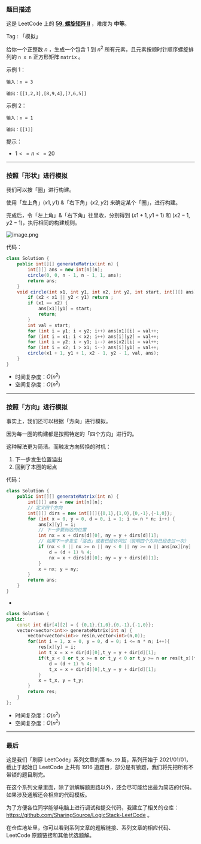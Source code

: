 ### 题目描述

这是 LeetCode 上的 **[59. 螺旋矩阵 II](https://leetcode-cn.com/problems/spiral-matrix-ii/solution/yi-ti-shuang-jie-xiang-jie-xing-zhuang-j-24x8/)** ，难度为 **中等**。

Tag : 「模拟」



给你一个正整数 $n$ ，生成一个包含 $1$ 到 $n^2$ 所有元素，且元素按顺时针顺序螺旋排列的 `n x n` 正方形矩阵 `matrix` 。

示例 1：
```
输入：n = 3

输出：[[1,2,3],[8,9,4],[7,6,5]]
```
示例 2：
```
输入：n = 1

输出：[[1]]
```

提示：
* $1 <= n <= 20$

---

### 按照「形状」进行模拟

我们可以按「圈」进行构建。

使用「左上角」$(x1,y1)$ &「右下角」$(x2,y2)$ 来确定某个「圈」，进行构建。

完成后，令「左上角」&「右下角」往里收，分别得到 $(x1 + 1, y1 + 1)$ 和 $(x2 - 1, y2 - 1)$，执行相同的构建规则。

![image.png](https://pic.leetcode-cn.com/1615856293-CrpVGd-image.png)

代码：
```Java
class Solution {
    public int[][] generateMatrix(int n) {
        int[][] ans = new int[n][n];
        circle(0, 0, n - 1, n - 1, 1, ans);
        return ans;
    }
    void circle(int x1, int y1, int x2, int y2, int start, int[][] ans) {
        if (x2 < x1 || y2 < y1) return ;
        if (x1 == x2) {
            ans[x1][y1] = start;
            return;
        }
        int val = start;
        for (int i = y1; i < y2; i++) ans[x1][i] = val++;
        for (int i = x1; i < x2; i++) ans[i][y2] = val++;
        for (int i = y2; i > y1; i--) ans[x2][i] = val++;
        for (int i = x2; i > x1; i--) ans[i][y1] = val++;
        circle(x1 + 1, y1 + 1, x2 - 1, y2 - 1, val, ans); 
    }
}
```
* 时间复杂度：$O(n^2)$
* 空间复杂度：$O(n^2)$

---

### 按照「方向」进行模拟

事实上，我们还可以根据「方向」进行模拟。

因为每一圈的构建都是按照特定的「四个方向」进行的。

这种解法更为简洁。而触发方向转换的时机：

1. 下一步发生位置溢出
2. 回到了本圈的起点

代码：
```Java
class Solution {
    public int[][] generateMatrix(int n) {
        int[][] ans = new int[n][n];
        // 定义四个方向
        int[][] dirs = new int[][]{{0,1},{1,0},{0,-1},{-1,0}};
        for (int x = 0, y = 0, d = 0, i = 1; i <= n * n; i++) {
            ans[x][y] = i;
            // 下一步要到达的位置
            int nx = x + dirs[d][0], ny = y + dirs[d][1];
            // 如果下一步发生「溢出」或者已经访问过（说明四个方向已经走过一次）
            if (nx < 0 || nx >= n || ny < 0 || ny >= n || ans[nx][ny] != 0) {
                d = (d + 1) % 4;
                nx = x + dirs[d][0]; ny = y + dirs[d][1];
            }
            x = nx; y = ny;
        }
        return ans;
    }
}
```

-

```C++
class Solution {
public:
    const int dir[4][2] = { {0,1},{1,0},{0,-1},{-1,0}};
    vector<vector<int>> generateMatrix(int n) {
        vector<vector<int>> res(n,vector<int>(n,0));
        for(int i = 1, x = 0, y = 0, d = 0; i <= n * n; i++){
            res[x][y] = i;
            int t_x = x + dir[d][0],t_y = y + dir[d][1];
            if(t_x < 0 or t_x >= n or t_y < 0 or t_y >= n or res[t_x][t_y] != 0){
                d = (d + 1) % 4;
                t_x = x + dir[d][0],t_y = y + dir[d][1];
            }
            x = t_x, y = t_y;
        }
        return res;
    }
};
```
* 时间复杂度：$O(n^2)$
* 空间复杂度：$O(n^2)$

---

### 最后

这是我们「刷穿 LeetCode」系列文章的第 `No.59` 篇，系列开始于 2021/01/01，截止于起始日 LeetCode 上共有 1916 道题目，部分是有锁题，我们将先把所有不带锁的题目刷完。

在这个系列文章里面，除了讲解解题思路以外，还会尽可能给出最为简洁的代码。如果涉及通解还会相应的代码模板。

为了方便各位同学能够电脑上进行调试和提交代码，我建立了相关的仓库：https://github.com/SharingSource/LogicStack-LeetCode 。

在仓库地址里，你可以看到系列文章的题解链接、系列文章的相应代码、LeetCode 原题链接和其他优选题解。

